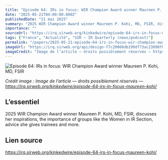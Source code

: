 ```yaml
---
title: "Episode 64: IRs in focus: WIR Champion Award winner Maureen P. Kohi, MD, FSIR"
date: "2025-05-21T04:00:00.000Z"
publishedDate: "21 mai 2025"
summary: "2025 WIR Champion Award winner Maureen P. Kohi, MD, FSIR, discusses her inspirations, the importance of groups like the Women in IR Section, advice she gives trainees and more."
importance: ""
sourceUrl: "https://irq.sirweb.org/kinkedwire/episode-64-irs-in-focus-maureen-kohi/"
tags: ["France", "Actualité", "SIR — IR Quarterly (news/podcast)"]
permalink: "/papers/2025-05-21-episode-64-irs-in-focus-wir-champion-award-winner-maureen-p-kohi-md-fsir"
imageUrl: "https://irq.sirweb.org/api/design-f7c20066db199df73ac23090f00f5d89/favicon.png"
imageCredit: "Image de l’article — droits possiblement réservés — https://irq.sirweb.org/kinkedwire/episode-64-irs-in-focus-maureen-kohi/"
---
```


![Episode 64: IRs in focus: WIR Champion Award winner Maureen P. Kohi, MD, FSIR](https://irq.sirweb.org/api/design-f7c20066db199df73ac23090f00f5d89/favicon.png)

*Crédit image : Image de l’article — droits possiblement réservés — https://irq.sirweb.org/kinkedwire/episode-64-irs-in-focus-maureen-kohi/*

## L’essentiel

2025 WIR Champion Award winner Maureen P. Kohi, MD, FSIR, discusses her inspirations, the importance of groups like the Women in IR Section, advice she gives trainees and more.

## Lien source

https://irq.sirweb.org/kinkedwire/episode-64-irs-in-focus-maureen-kohi/
